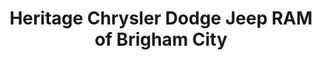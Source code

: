 ---
title: "Heritage Chrysler Dodge Jeep RAM of Brigham City"
url: /brigham-city/heritage-chrysler-dodge-jeep-ram-of-brigham-city/
shop: Autohaus
---